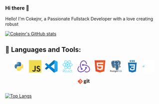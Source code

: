 ### Hi there 👋

Hello! I'm Cokejnr, a Passionate Fullstack Developer with a love creating robust

[![Cokejnr's GitHub stats](https://github-readme-stats.vercel.app/api?username=Cokejnr7)](https://github.com/anuraghazra/github-readme-stats)

## 🧰 Languages and Tools:
<p align="center">
<img src="https://raw.githubusercontent.com/github/explore/80688e429a7d4ef2fca1e82350fe8e3517d3494d/topics/python/python.png" alt="Python" height="40" style="vertical-align:top; margin:4px">
<img src="https://raw.githubusercontent.com/github/explore/80688e429a7d4ef2fca1e82350fe8e3517d3494d/topics/javascript/javascript.png" alt="Javascript" height="40" style="vertical-align:top; margin:4px">
<img src="https://raw.githubusercontent.com/github/explore/80688e429a7d4ef2fca1e82350fe8e3517d3494d/topics/visual-studio-code/visual-studio-code.png" alt="VS Code" height="40" style="vertical-align:top; margin:4px">
<img src="https://github.com/devicons/devicon/blob/master/icons/react/react-original-wordmark.svg" alt="React" height="40" style="vertical-align:top; margin:4px">
<img src="https://github.com/devicons/devicon/blob/master/icons/redux/redux-original.svg" alt="Redux" height="40" style="vertical-align:top; margin:4px">
<img src="https://github.com/devicons/devicon/blob/master/icons/html5/html5-original.svg" alt="Html" height="40" style="vertical-align:top; margin:4px">
<img src="https://github.com/devicons/devicon/blob/master/icons/postgresql/postgresql-original-wordmark.svg" alt="PostgreSQL" height="40" style="vertical-align:top; margin:4px">
<img src="https://github.com/devicons/devicon/blob/master/icons/css3/css3-plain-wordmark.svg" alt="CSS" height="40" style="vertical-align:top; margin:4px">
  <img src="https://github.com/devicons/devicon/blob/master/icons/tailwindcss/tailwindcss-original-wordmark.svg" alt="Tailwind CSS" height="40" style="vertical-align:top; margin:4px">
  <img src="https://github.com/devicons/devicon/blob/master/icons/git/git-original-wordmark.svg" alt="git" height="40" style="vertical-align:top; margin:4px">
</p>


[![Top Langs](https://github-readme-stats.vercel.app/api/top-langs/?username=Cokejnr7&layout=compact)](https://github.com/anuraghazra/github-readme-stats)

